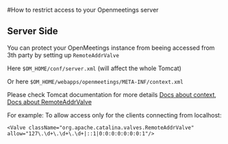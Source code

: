 <!-- 
Licensed under the Apache License, Version 2.0 (the "License") http://www.apache.org/licenses/LICENSE-2.0
-->

#How to restrict access to your Openmeetings server

## Server Side
You can protect your OpenMeetings instance from beeing accessed from 3th party by setting up `RemoteAddrValve`

Here `$OM_HOME/conf/server.xml` (will affect the whole Tomcat)

Or here `$OM_HOME/webapps/openmeetings/META-INF/context.xml`

Please check Tomcat documentation for more details <a href="https://tomcat.apache.org/tomcat-9.0-doc/config/context.html">Docs about context</a>, <a href="https://tomcat.apache.org/tomcat-9.0-doc/config/valve.html#Remote_Address_Valve">Docs about RemoteAddrValve</a>

For example: To allow access only for the clients connecting from localhost:

```
<Valve className="org.apache.catalina.valves.RemoteAddrValve" allow="127\.\d+\.\d+\.\d+|::1|0:0:0:0:0:0:0:1"/>
```
